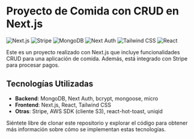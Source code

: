 # Proyecto de Comida con CRUD en Next.js

![Next.js](https://img.shields.io/badge/Next.js-blue?style=flat-square&logo=next.js)
![Stripe](https://img.shields.io/badge/Stripe-blue?style=flat-square&logo=stripe)
![MongoDB](https://img.shields.io/badge/MongoDB-green?style=flat-square&logo=mongodb)
![Next Auth](https://img.shields.io/badge/Next_Auth-blue?style=flat-square&logo=next.js)
![Tailwind CSS](https://img.shields.io/badge/Tailwind_CSS-blue?style=flat-square&logo=tailwind-css)
![React](https://img.shields.io/badge/React-blue?style=flat-square&logo=react)

Este es un proyecto realizado con Next.js que incluye funcionalidades CRUD para una aplicación de comida. Además, está integrado con Stripe para procesar pagos.

## Tecnologías Utilizadas

- **Backend**: MongoDB, Next Auth, bcrypt, mongoose, micro
- **Frontend**: Next.js, React, Tailwind CSS
- **Otras**: Stripe, AWS SDK (cliente S3), react-hot-toast, uniqid

Siéntete libre de clonar este repositorio y explorar el código para obtener más información sobre cómo se implementan estas tecnologías.
